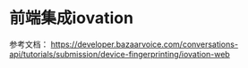 # 前端集成iovation

参考文档：
https://developer.bazaarvoice.com/conversations-api/tutorials/submission/device-fingerprinting/iovation-web
